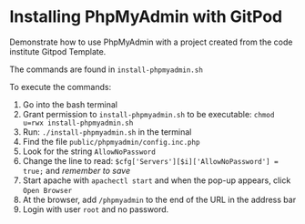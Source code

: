 # Installing PhpMyAdmin with GitPod

Demonstrate how to use PhpMyAdmin with a project created from the code institute Gitpod Template.

The commands are found in `install-phpmyadmin.sh`

To execute the commands:
1. Go into the bash terminal
2. Grant permission to `install-phpmyadmin.sh` to be executable: `chmod u=rwx install-phpmyadmin.sh`
3. Run: `./install-phpmyadmin.sh` in the terminal
4. Find the file `public/phpmyadmin/config.inc.php`
5. Look for the string `AllowNoPassword`
6. Change the line to read: `$cfg['Servers'][$i]['AllowNoPassword'] = true;` and *remember to save*
7. Start apache with `apachectl start` and when the pop-up appears, click `Open Browser`
8. At the browser, add `/phpmyadmin` to the end of the URL in the address bar
9. Login with user `root` and no password.

